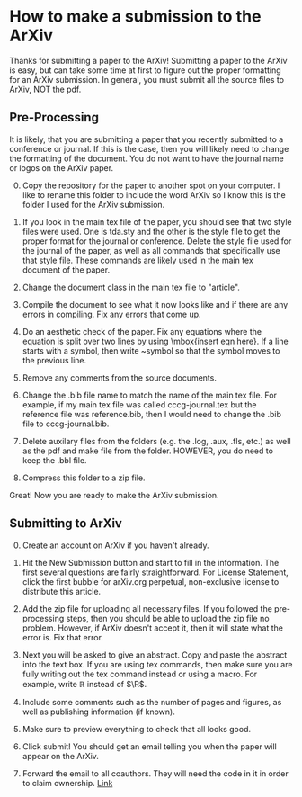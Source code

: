 # How to make a submission to the ArXiv

Thanks for submitting a paper to the ArXiv! Submitting a paper to the ArXiv is
easy, but can take some time at first to figure out the proper formatting for
an ArXiv submission. In general, you must submit all the source files to ArXiv,
NOT the pdf.


## Pre-Processing

It is likely, that you are submitting a paper that you recently submitted to a
conference or journal. If this is the case, then you will likely need to change
the formatting of the document. You do not want to have the journal name or
logos on the ArXiv paper.

0. Copy the repository for the paper to another spot on your computer. I like to
rename this folder to include the word ArXiv so I know this is the folder I used
for the ArXiv submission.

1. If you look in the main tex file of the paper, you should see that two style
files were used. One is tda.sty and the other is the style file to get the
proper format for the journal or conference. Delete the style file used for the
journal of the paper, as well as all commands that specifically use that style
file. These commands are likely used in the main tex document of the paper.

2. Change the document class in the main tex file to "article".

3. Compile the document to see what it now looks like and if there are any
errors in compiling. Fix any errors that come up.

4. Do an aesthetic check of the paper. Fix any equations where the equation is
split over two lines by using \mbox{insert eqn here}. If a line starts with a
symbol, then write ~symbol so that the symbol moves to the previous line.

5. Remove any comments from the source documents.

6. Change the .bib file name to match the name of the main tex file. For example,
if my main tex file was called cccg-journal.tex but the reference file was
reference.bib, then I would need to change the .bib file to cccg-journal.bib.

7. Delete auxilary files from the folders (e.g. the .log, .aux, .fls, etc.) as
well as the pdf and make file from the folder. HOWEVER, you do need to keep the
.bbl file.

8. Compress this folder to a zip file.

Great! Now you are ready to make the ArXiv submission.

## Submitting to ArXiv

0. Create an account on ArXiv if you haven't already.

1. Hit the New Submission button and start to fill in the information. The first
several questions are fairly straightforward. For License Statement, click the
first bubble for arXiv.org perpetual, non-exclusive license to distribute this
article.

2. Add the zip file for uploading all necessary files. If you followed the
pre-processing steps, then you should be able to upload the zip file no problem.
However, if ArXiv doesn't accept it, then it will state what the error is. Fix
that error.

3. Next you will be asked to give an abstract. Copy and paste the abstract into
the text box. If you are using tex commands, then make sure you are fully
writing out the tex command instead or using a macro. For example, write
$\mathbb{R}$ instead of $\R$.

4. Include some comments such as the number of pages and figures, as well as
publishing information (if known).

5. Make sure to preview everything to check that all looks good.

6. Click submit! You should get an email telling you when the paper will appear
on the ArXiv.

7. Forward the email to all coauthors.  They will need the code in it in order
   to claim ownership. [Link](arxiv.org/auth/need-paper-password)

